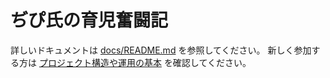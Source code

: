 # ぢぴ氏の育児奮闘記

詳しいドキュメントは [docs/README.md](docs/README.md) を参照してください。
新しく参加する方は [プロジェクト構造や運用の基本](docs/CONTRIBUTING.md) を確認してください。

